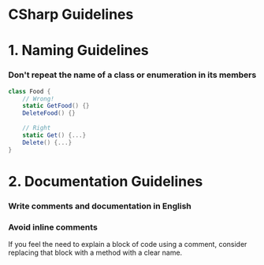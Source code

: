 # CSharp Guidelines

# 1. Naming Guidelines
### Don't repeat the name of a class or enumeration in its members

```csharp
class Food {
	// Wrong!
	static GetFood() {}
	DeleteFood() {}
	
	// Right
	static Get() {...}
	Delete() {...}
}
```

# 2. Documentation Guidelines

### Write comments and documentation in English

### Avoid inline comments

If you feel the need to explain a block of code using a comment, consider replacing that block with a method with a clear name.